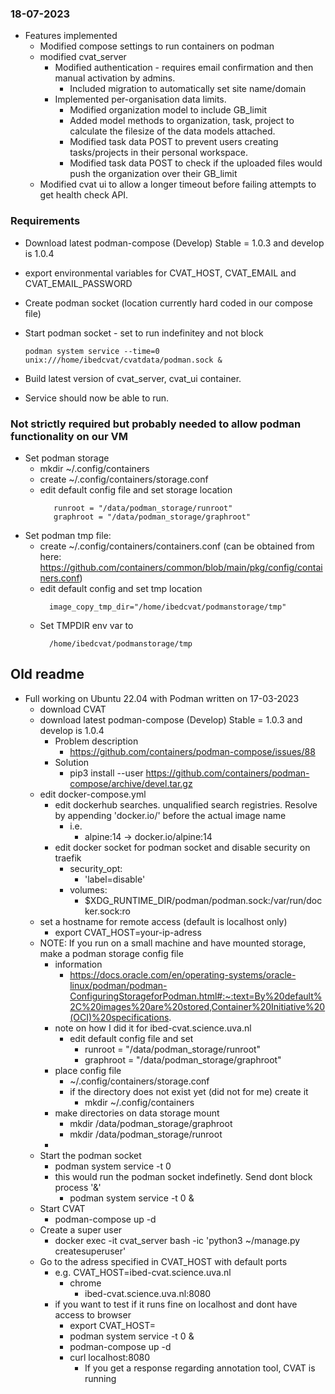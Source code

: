 ### 18-07-2023
- Features implemented
    - Modified compose settings to run containers on podman
    - modified cvat_server
        - Modified authentication - requires email confirmation and then manual activation by admins.
            - Included migration to automatically set site name/domain
        - Implemented per-organisation data limits.
            - Modified organization model to include GB_limit
            - Added model methods to  organization, task, project to calculate the filesize of the data models attached.
            - Modified task data POST to prevent users creating tasks/projects in their personal workspace.
            - Modified task data POST to check if the uploaded files would push the organization over their GB_limit
    - Modified cvat ui to allow a longer timeout before failing attempts to get health check API.
### Requirements 
- Download latest podman-compose (Develop) Stable = 1.0.3 and develop is 1.0.4

- export environmental variables for CVAT_HOST, CVAT_EMAIL and CVAT_EMAIL_PASSWORD
- Create podman socket (location currently hard coded in our compose file)
- Start podman socket - set to run indefinitey and not block
  
  ```podman system service --time=0 unix:///home/ibedcvat/cvatdata/podman.sock &```
- Build latest version of cvat_server, cvat_ui container.
- Service should now be able to run.      
  
### Not strictly required but probably needed to allow podman functionality on our VM
- Set podman storage
    - mkdir ~/.config/containers
    - create ~/.config/containers/storage.conf
    - edit default config file and set storage location
      ```
         runroot = "/data/podman_storage/runroot"
         graphroot = "/data/podman_storage/graphroot"
      ```
- Set podman tmp file:
    - create ~/.config/containers/containers.conf (can be obtained from here: https://github.com/containers/common/blob/main/pkg/config/containers.conf)
    - edit default config and set tmp location
      ```
        image_copy_tmp_dir="/home/ibedcvat/podmanstorage/tmp"
      ```
    - Set TMPDIR env var to
      ```
        /home/ibedcvat/podmanstorage/tmp
      ```


## Old readme
- Full working on Ubuntu 22.04 with Podman written on 17-03-2023
  - download CVAT
  - download latest podman-compose (Develop) Stable = 1.0.3 and develop is 1.0.4
    - Problem description
      - https://github.com/containers/podman-compose/issues/88
    - Solution
      - pip3 install --user https://github.com/containers/podman-compose/archive/devel.tar.gz
  - edit docker-compose.yml
    - edit dockerhub searches. unqualified search registries. Resolve by appending 'docker.io/' before the actual image name
      - i.e.
        - alpine:14 -> docker.io/alpine:14
    - edit docker socket for podman socket and disable security on traefik
      - security_opt:
        - 'label=disable'
      - volumes:
        - $XDG_RUNTIME_DIR/podman/podman.sock:/var/run/docker.sock:ro
  - set a hostname for remote access (default is localhost only)
    - export CVAT_HOST=your-ip-adress
  - NOTE: If you run on a small machine and have mounted storage, make a podman storage config file
    - information
      - https://docs.oracle.com/en/operating-systems/oracle-linux/podman/podman-ConfiguringStorageforPodman.html#:~:text=By%20default%2C%20images%20are%20stored,Container%20Initiative%20(OCI)%20specifications.
    - note on how I did it for ibed-cvat.science.uva.nl
      - edit default config file and set
        - runroot = "/data/podman_storage/runroot"
        - graphroot = "/data/podman_storage/graphroot"
    - place config file
      - ~/.config/containers/storage.conf
      - if the directory does not exist yet (did not for me) create it
        - mkdir ~/.config/containers
    - make directories on data storage mount
      - mkdir /data/podman_storage/graphroot
      - mkdir /data/podman_storage/runroot
    -
  - Start the podman socket
    - podman system service -t 0
    - this would run the podman socket indefinetly. Send dont block process '&'
      - podman system service -t 0 &
  - Start CVAT
    - podman-compose up -d
  - Create a super user
    - docker exec -it cvat_server bash -ic 'python3 ~/manage.py createsuperuser'
  - Go to the adress specified in CVAT_HOST with default ports
    - e.g. CVAT_HOST=ibed-cvat.science.uva.nl
      - chrome
        - ibed-cvat.science.uva.nl:8080
    - if you want to test if it runs fine on localhost and dont have access to browser
      - export CVAT_HOST=
      - podman system service -t 0 &
      - podman-compose up -d
      - curl localhost:8080
        - If you get a response regarding annotation tool, CVAT is running
